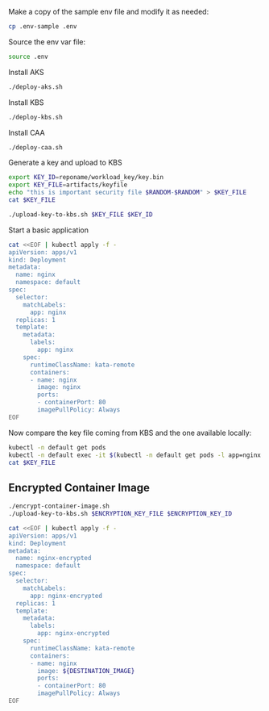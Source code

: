 Make a copy of the sample env file and modify it as needed:

```bash
cp .env-sample .env
```

Source the env var file:

```bash
source .env
```

Install AKS

```bash
./deploy-aks.sh
```

Install KBS

```bash
./deploy-kbs.sh
```

Install CAA

```bash
./deploy-caa.sh
```

Generate a key and upload to KBS

```bash
export KEY_ID=reponame/workload_key/key.bin
export KEY_FILE=artifacts/keyfile
echo "this is important security file $RANDOM-$RANDOM" > $KEY_FILE
cat $KEY_FILE

./upload-key-to-kbs.sh $KEY_FILE $KEY_ID
```

Start a basic application

```bash
cat <<EOF | kubectl apply -f -
apiVersion: apps/v1
kind: Deployment
metadata:
  name: nginx
  namespace: default
spec:
  selector:
    matchLabels:
      app: nginx
  replicas: 1
  template:
    metadata:
      labels:
        app: nginx
    spec:
      runtimeClassName: kata-remote
      containers:
      - name: nginx
        image: nginx
        ports:
        - containerPort: 80
        imagePullPolicy: Always
EOF
```

Now compare the key file coming from KBS and the one available locally:

```bash
kubectl -n default get pods
kubectl -n default exec -it $(kubectl -n default get pods -l app=nginx -o name) -- curl http://127.0.0.1:8006/cdh/resource/reponame/workload_key/key.bin
cat $KEY_FILE
```

## Encrypted Container Image

```bash
./encrypt-container-image.sh
./upload-key-to-kbs.sh $ENCRYPTION_KEY_FILE $ENCRYPTION_KEY_ID
```

```bash
cat <<EOF | kubectl apply -f -
apiVersion: apps/v1
kind: Deployment
metadata:
  name: nginx-encrypted
  namespace: default
spec:
  selector:
    matchLabels:
      app: nginx-encrypted
  replicas: 1
  template:
    metadata:
      labels:
        app: nginx-encrypted
    spec:
      runtimeClassName: kata-remote
      containers:
      - name: nginx
        image: ${DESTINATION_IMAGE}
        ports:
        - containerPort: 80
        imagePullPolicy: Always
EOF
```
